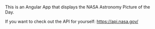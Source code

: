This is an Angular App that displays the NASA Astronomy Picture of the Day. 

If you want to check out the API for yourself: https://api.nasa.gov/
